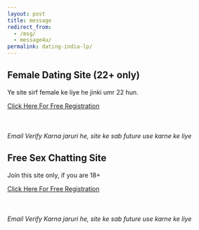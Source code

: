 ```yaml
---
layout: post
title: message
redirect_from:
  - /msg/
  - message4u/
permalink: dating-india-lp/
---
```




     
<section class="main col col-lg-8 visible-xs">
<div class="jumbotron">
<h2>Female Dating Site (22+ only)</h2>
<p> Ye site sirf female ke liye he jinki umr 22 hun.<br/></p>
<a class="btn btn-primary btn-lg" href="http://nbeatrk.com/mt/y224x2c484s233t224q2u234/&subid1=pb" role="button" rel="nofollow"> Click Here For Free Registration </a><br/>
<br/><br/><br/><i>Email Verify Karna jaruri he, site ke sab future use karne ke liye</i>
</div></section>
      
<section class="main col col-lg-8 visible-lg visible-md">
<div class="jumbotron">
<h2>Free Sex Chatting Site</h2>
<p>Join this site only, if you are 18+<br/></p>
<a class="btn btn-primary btn-lg" href="http://cldadlt.com/?a=29307&c=73006&s1=" role="button" rel="nofollow"> Click Here For Free Registration</a><br/>
<br/><br/><br/><i>Email Verify Karna jaruri he, site ke sab future use karne ke liye</i>
</div></section>





